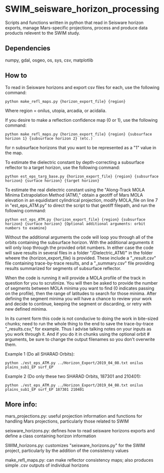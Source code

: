 # SWIM_seisware_horizon_processing

Scripts and functions written in python that read in Seisware horizon exports, manage Mars-specific projections, process and produce data products relevent to the SWIM study.

## Dependencies

numpy, gdal, osgeo, os, sys, csv, matplotlib

## How to

To read in Seisware horizons and export csv files for each, use the following command:
```
python make_refl_maps.py {horizon_export_file} {region}
```
Where region = onilus, utopia, arcadia, or acidalia.



If you desire to make a reflection confidence map (0 or 1), use the following command:
```
python make_refl_maps.py {horizon_export_file} {region} {subsurface horizon 1} {subsurface horizon 2} (etc.)
```
for n subsurface horizons that you want to be represented as a "1" value in the map.


To estimate the dielectric constant by depth-correcting a subsurface reflector to a target horizon, use the following command:
```
python est_eps_targ_base.py {horizon_export_file} {region} {subsurface horizon} {surface horizon} {target horizon}
```

To estimate the real dielectric constant using the "Along-Track MOLA Minima Extrapolation Method (ATM)," obtain a geotiff of Mars MOLA elevation in an equidistant cylindrical projection, modify MOLA_file on line 7 in "est_eps_ATM.py" to direct the script to that geotiff filepath, and run the following command:
```
python est_eps_ATM.py {horizon_export_file} {region} {subsurface horizon} {surface horizon} {Optional additional arguments: orbit numbers to examine}
```
Without the additional arguments the code will loop you through all of the orbits containing the subsurface horizon. With the additional arguments it will only loop through the provided orbit numbers. In either case the code will save results in several files in a folder "/Dielectric_ATM/" in the folder wheere the {horizon_export_file} is provided. These include a "_result.csv" file containing trace-by-trace results, and a "_summary.csv" file providing results summarized for segments of subsurface reflector.

When the code is running it will provide a MOLA profile of the track in question for you to scrutinize. You will then be asked to provide the number of segments between MOLA minima you want to find (0 indicates passing on the profile), then the range of latitudes to search for those minima. After defining the segment minima you will have a chance to review your work and decide to continue, keeping the segment or discarding, or retry with new defined minima.

In its current form this code is not conducive to doing the work in bite-sized chunks; need to run the whole thing to the end to save the trace-by-trace "_results.csv," for example. Thus I advise talking notes on your inputs as you work through it. And if you do it in chunks using the optional orbit # arguments, be sure to change the output filenames so you don't overwrite them.

Example 1 (Do all SHARAD Orbits):
```
python ./est_eps_ATM.py ../Horizon_Export/2019_04_08.txt onilus plains_sub1_EP surf_EP
```
Example 2 (Do only these two SHARAD Orbits, 187301 and 210401):
```
python ./est_eps_ATM.py ../Horizon_Export/2019_04_08.txt onilus plains_sub1_EP surf_EP 187301 210401
```
## More info:

mars_projections.py: useful projection information and functions for handling Mars projections, particularly those related to SWIM

seisware_horizons.py: defines how to read seisware horizons exports and define a class containing horizon information

SWIM_horizons.py: customizes "seisware_horizons.py" for the SWIM project, particularly by the addition of the consistency values

make_refl_maps.py: can make reflector consistency maps; also produces simple .csv outputs of individual horizons
